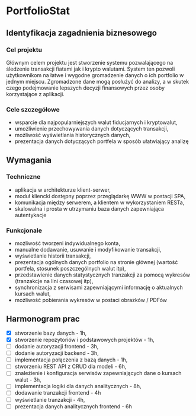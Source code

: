 # PortfolioStat

## Identyfikacja zagadnienia biznesowego

### Cel projektu

Głównym celem projektu jest stworzenie systemu pozwalającego na śledzenie transakcji fiatami jak i krypto walutami. System ten pozwoli użytkownikom na łatwe i wygodne gromadzenie danych o ich portfolio w jednym miejscu. Zgromadzone dane mogą posłużyć do analizy, a w skutek czego podejmowanie lepszych decyzji finansowych przez osoby korzystające z aplikacji. 

### Cele szczegółowe 

- wsparcie dla najpopularniejszych walut fiducjarnych i kryptowalut,
- umożliwienie przechowywania danych dotyczących transakcji, 
- możliwość wyświetlania historycznych danych, 
- prezentacja danych dotyczących portfela w sposób ułatwiający analizę

## Wymagania

### Techniczne

- aplikacja w architekturze klient-serwer,
- moduł kliencki dostępny poprzez przeglądarkę WWW w postacji SPA,
- komunikacja między serwerem, a klientem w wykorzystaniem RESTa,
- skalowalna i prosta w utrzymaniu baza danych zapewniająca autentykacje

### Funkcjonale

- możliwość tworzeni indywidualnego konta, 
- manualne dodawanie, usuwanie i modyfikowanie transakcji, 
- wyświetlanie historii transakcji, 
- prezentacja ogólnych danych portfolio na stronie głównej (wartość portfela, stosunek poszczególnych walut itp),
- przedstawienie danych statystycznych tranzakcji za pomocą wykresów (tranzakcje na lini czasowej itp), 
- synchronizacja z serwisami zapewniającymi informację o aktualnych kursach walut, 
- możliwość pobierania wykresów w postaci obrazków / PDFów 

## Harmonogram prac

 - [x] stworzenie bazy danych - 1h,
 - [x] stworzenie repozytoriów i podstawowych projektów - 1h,  
 - [ ] dodanie autoryzacji frontend - 3h,
 - [ ] dodanie autoryzacji backend - 3h,
 - [ ] implementacja połączenia z bazą danych - 1h,
 - [ ] stworzeniu REST API z CRUD dla modeli - 6h,
 - [ ] znaleźienie i konfiguracja serwisów zapewniających dane o kursach walut - 3h,
 - [ ] implementacja logiki dla danych analitycznych - 8h,
 - [ ] dodawanie tranzakcji frontend - 4h
 - [ ] wyświetlanie tranzakcji - 4h,
 - [ ] prezentacja danych analitycznych frontend - 6h
